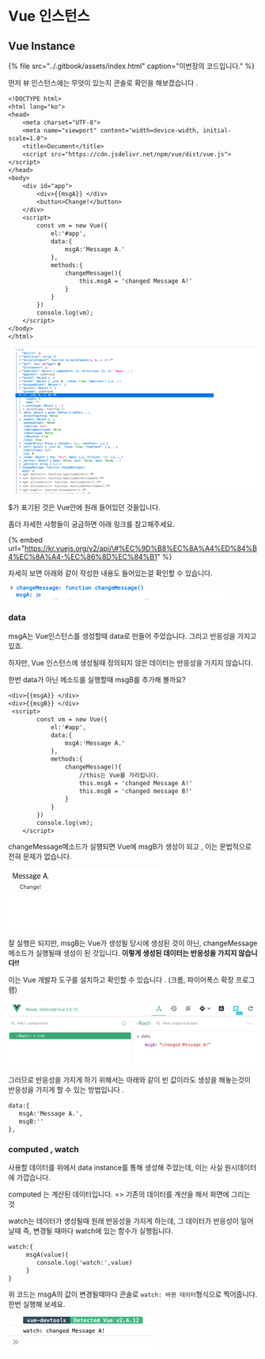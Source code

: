 # Vue 인스턴스

## Vue Instance

{% file src="../.gitbook/assets/index.html" caption="이번장의 코드입니다." %}

먼저 뷰 인스턴스에는 무엇이 있는지 콘솔로 확인을 해보겠습니다 . 

```markup
<!DOCTYPE html>
<html lang="ko">
<head>
    <meta charset="UTF-8">
    <meta name="viewport" content="width=device-width, initial-scale=1.0">
    <title>Document</title>
    <script src="https://cdn.jsdelivr.net/npm/vue/dist/vue.js"></script>
</head>
<body>
    <div id="app">
        <div>{{msgA}} </div>
        <button>Change!</button>
    </div>
    <script>
        const vm = new Vue({
            el:'#app',
            data:{
                msgA:'Message A.'
            },
            methods:{
                changeMessage(){
                    this.msgA = 'changed Message A!'
                }
            }
        })
        console.log(vm);
    </script>
</body>
</html>
```

![&#xBDF0;&#xC5D0;&#xC11C; &#xC0AC;&#xC6A9; &#xAC00;&#xB2A5;&#xD55C; &#xB2E4;&#xC591;&#xD55C; &#xAC83;&#xB4E4;&#xC774; &#xB4E4;&#xC5B4; &#xC788;&#xC2B5;&#xB2C8;&#xB2E4;. ](../.gitbook/assets/image%20%281%29.png)

$가 표기된 것은 Vue안에 원래 들어있던 것들입니다. 

좀더 자세한 사항들이 궁금하면 아래 링크를 참고해주세요.

{% embed url="https://kr.vuejs.org/v2/api/\#%EC%9D%B8%EC%8A%A4%ED%84%B4%EC%8A%A4-%EC%86%8D%EC%84%B1" %}

자세히 보면 아래와 같이 작성한 내용도 들어있는걸 확인할 수 있습니다. 

![](../.gitbook/assets/image%20%2821%29.png)

### data

msgA는 Vue인스턴스를 생성할때 data로 만들어 주었습니다. 그리고 반응성을 가지고 있죠. 

하자만, Vue 인스턴스에 생성될때 정의되지 않은 데이터는 반응성을 가지지 않습니다.

한번 data가 아닌 메소드를 실행할때 msgB를 추가해 볼까요?  

```markup
<div>{{msgA}} </div>
<div>{{msgB}} </div>
 <script>
        const vm = new Vue({
            el:'#app',
            data:{
                msgA:'Message A.'
            },
            methods:{
                changeMessage(){
                    //this는 Vue를 가리킵니다. 
                    this.msgA = 'changed Message A!'
                    this.msgB = 'changed message B!'
                }
            }
        })
        console.log(vm);
    </script>
```

changeMessage메소드가 실행되면 Vue에 msgB가 생성이 되고 , 이는 문법적으로 전혀 문제가 없습니다.  

![](../.gitbook/assets/oct-26-2020-16-49-36.gif)

잘 실행은 되지만, msgB는 Vue가 생성될 당시에 생성된 것이 아닌, changeMessage메소드가 실행될때 생성이 된 것입니다.  **이렇게 생성된 데이터는 반응성을 가지지 않습니다!!** 

이는 Vue 개발자 도구를 설치하고 확인할 수 있습니다 . \(크롬, 파이어폭스 확장 프로그램\)

![vue&#xAC00; &#xAD00;&#xB9AC;&#xD558;&#xB294; Data&#xC5D0; msgB&#xAC00; &#xC5C6;&#xC2B5;&#xB2C8;&#xB2E4;. ](../.gitbook/assets/image%20%2811%29.png)

그러므로 반응성을 가지게 하기 위해서는 아래와 같이 빈 값이라도 생성을 해놓는것이 반응성을 가지게 할 수 있는 방법입니다 . 

```markup
data:{
   msgA:'Message A.',
   msgB:''
},
```

### computed , watch

사용할 데이터를 위에서 data instance를 통해 생성해 주었는데, 이는 사실 원시데이터에 가깝습니다. 

computed 는 계산된 데이터입니다.  =&gt; 기존의 데이터를 계산을 해서 화면에 그리는 것

watch는 데이터가 생성될때 원래 반응성을 가지게 하는데, 그 데이터가 반응성이 일어날때 즉, 변경될 때마다 watch에 있는 함수가 실행됩니다. 

```markup
watch:{
     msgA(value){
        console.log('watch:',value)
     }
}
```

위 코드는 msgA의 값이 변경될때마다 콘솔로 `watch: 바뀐 데이터`형식으로 찍어줍니다. 한번 실행해 보세요. 

![](../.gitbook/assets/image%20%283%29.png)



